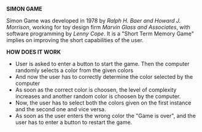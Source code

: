 **SIMON GAME**

  Simon Game was developed in 1978 by _Ralph H. Baer and Howard J. Morrison_, working for toy design firm _Marvin Glass and Associates_, with software programming by _Lenny Cope_. It is a "Short Term Memory Game" implies on improving the short capabilities of the user.
  
**HOW DOES IT WORK**

  - User is asked to enter a button to start the game. Then the computer randomly selects a color from the given colors
  - And now the user has to correctly determine the color selected by the computer
  - As soon as the correct color is choosen, the level of complexity increases and another random color is choosen by the computer. 
  - Now, the user has to select both the colors given on the first instance and the second one and vice versa.
  - As soon as the user enters the wrong color the "Game is over", and the user has to enter a button to restart the game.
